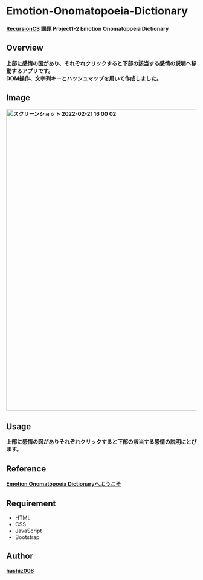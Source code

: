 
# Emotion-Onomatopoeia-Dictionary
**[RecursionCS](https://recursionist.io) 課題 Project1-2 Emotion Onomatopoeia Dictionary**

## Overview
**上部に感情の図があり、それぞれクリックすると下部の該当する感情の説明へ移動するアプリです。  
   DOM操作、文字列キーとハッシュマップを用いて作成しました。**

## Image 
**<img width="800" alt="スクリーンショット 2022-02-21 16 00 02" src="https://user-images.githubusercontent.com/63139730/154904766-f51d6a77-a62c-4de8-b6d5-4196a2a6ad34.png">**

## Usage
**上部に感情の図がありそれぞれクリックすると下部の該当する感情の説明にとびます。**

## Reference
**<a href='https://emotion-onomatopoeia-dictionary.vercel.app/'>Emotion Onomatopoeia Dictionaryへようこそ</a>**

## Requirement
 * HTML
 * CSS
 * JavaScript
 * Bootstrap

## Author
**<a href="https://github.com/hashiz008">hashiz008</a>**
